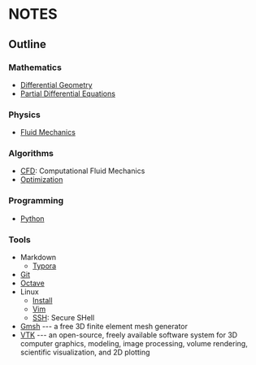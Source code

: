 # NOTES

## Outline

### Mathematics
- [Differential Geometry](./MATHEMATICS/DIFFERENTIAL_GEOMETRY.lyx)
- [Partial Differential Equations](./MATHEMATICS/PDE.lyx)

### Physics
- [Fluid Mechanics](./PHYSICS/FLUID_MECHANICS.lyx)

### Algorithms
- [CFD](./ALGORITHMS/CFD.lyx): Computational Fluid Mechanics
- [Optimization](./ALGORITHMS/OPTIMIZATION.lyx) 

### Programming
- [Python](./PROGRAMMING/Python.md)

### Tools
- Markdown
  - [Typora](./TOOLS/Markdown/Typora.md) 
- [Git](./TOOLS/Git.md) 
- [Octave](./TOOLS/Octave.md)
- Linux
  - [Install](./TOOLS/Linux/INSTALL.md) 
  - [Vim](./TOOLS/Vim.md)
  - [SSH](./TOOLS/Linux/SSH.md): Secure SHell
- [Gmsh](./TOOLS/Gmsh.md) --- a free 3D finite element mesh generator
- [VTK](./TOOLS/VTK.md) ---  an open-source, freely available software system for 3D computer graphics, modeling, image processing, volume rendering, scientific visualization, and 2D plotting


